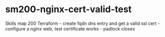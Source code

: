# sm200-nginx-cert-valid-test
Skills map 200 Terraform - create fqdn dns entry and get a valid ssl cert - configure a nginx web, test certificate works - padlock closes
